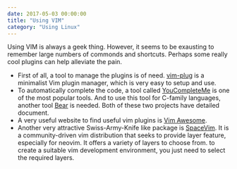 ```yaml
---
date: 2017-05-03 00:00:00
title: "Using VIM"
category: "Using Linux"
---
```


Using VIM is always a geek thing. However, it seems to be exausting to remember large numbers of commonds and shortcuts. Perhaps some really cool plugins can help alleviate the pain.

* First of all, a tool to manage the plugins is of need. [vim-plug](https://github.com/junegunn/vim-plug) is a minimalist Vim plugin manager, which is very easy to setup and use.
* To automatically complete the code, a tool called [YouCompleteMe](https://github.com/Valloric/YouCompleteMe) is one of the most popular tools. And to use this tool for C-family languages, another tool [Bear](https://github.com/rizsotto/Bear) is needed. Both of these two projects have detailed document.
* A very useful website to find useful vim plugins is [Vim Awesome](http://vimawesome.com/).
* Another very attractive Swiss-Army-Knife like package is [SpaceVim](https://spacevim.org/). It is a community-driven vim distribution that seeks to provide layer feature, especially for neovim. It offers a variety of layers to choose from. to create a suitable vim development environment, you just need to select the required layers.

